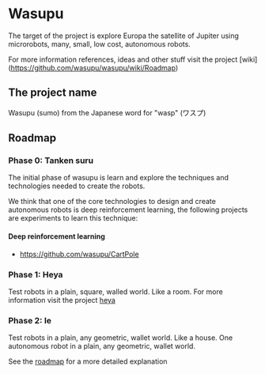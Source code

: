 # Wasupu

The target of the project is explore Europa the satellite of Jupiter using microrobots, many, small, low cost, autonomous robots.

For more information references, ideas and other stuff visit the project [wiki] (https://github.com/wasupu/wasupu/wiki/Roadmap)

## The project name

Wasupu (sumo) from the Japanese word for "wasp" (ワスプ)

## Roadmap

### Phase 0: Tanken suru

The initial phase of wasupu is learn and explore the techniques and technologies needed to create the robots.

We think that one of the core technologies to design and create autonomous robots is deep reinforcement learning, the following projects are experiments to learn this technique:

#### Deep reinforcement learning

* https://github.com/wasupu/CartPole

### Phase 1: Heya

Test robots in a plain, square, walled world. Like a room. For more information visit the project [heya](https://github.com/wasupu/heya)

### Phase 2: Ie

Test robots in a plain, any geometric, wallet world. Like a house. One autonomous robot in a plain, any geometric, wallet world.

See the [roadmap](https://github.com/wasupu/wasupu/wiki/Roadmap) for a more detailed explanation

